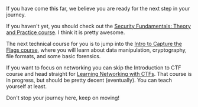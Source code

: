 If you have come this far, we believe you are ready for the next step in
your journey.

If you haven't yet, you should check out the [Security Fundamentals:
Theory and Practice course](https://www.roppers.org/courses/security). I
think it is pretty awesome.

The next technical course for you is to jump into the [Intro to Capture
the Flags course](https://www.hoppersroppers.org/courseCTF.html), where
you will learn about data manipulation, cryptography, file formats, and
some basic forensics.

If you want to focus on networking you can skip the Introduction to CTF
course and head straight for [Learning Networking with
CTFs](https://academy.hoppersroppers.org/course/view.php?id=20). That
course is in progress, but should be pretty decent (eventually). You can
teach yourself at least. 

Don't stop your journey here, keep on moving!
